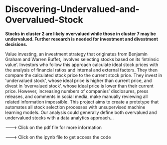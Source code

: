 # Discovering-Undervalued-and-Overvalued-Stock
**Stocks in cluster 2 are likely overvalued while those in cluster 7 may be undervalued. Further research is needed for investment and divestment decisions.**

Value investing, an investment strategy that originates from Benjamin Graham and Warren Buffet, involves selecting stocks based on its ‘intrinsic value’. Investors who follow this approach calculate ideal stock prices with the analysis of financial ratios and internal and external factors. They then compare the calculated stock price to the current stock price. They invest in 'undervalued stock', whose ideal price is higher than current price, and divest in ‘overvalued stock’, whose ideal price is lower than their current price. However, increasing numbers of companies’ disclosures, press releases, and comments in social media, make manually reviewing all related information impossible. This project aims to create a prototype that automates all stock selection processes with unsupervised machine learning models. Our analysis could generally define both overvalued and undervalued stocks with a data analytics approach...

---> Click on the pdf file for more information

---> Click on the ipynb file to get access the code
